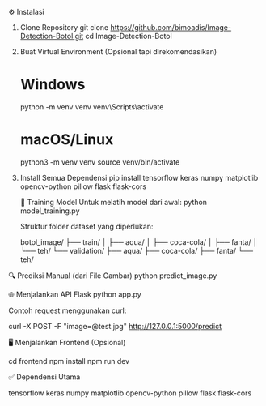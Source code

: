 ⚙️ Instalasi
1. Clone Repository
    git clone https://github.com/bimoadis/Image-Detection-Botol.git
    cd Image-Detection-Botol
2. Buat Virtual Environment (Opsional tapi direkomendasikan)

    # Windows
    python -m venv venv
    venv\Scripts\activate
    
    # macOS/Linux
    python3 -m venv venv
    source venv/bin/activate

3. Install Semua Dependensi
    pip install tensorflow keras numpy matplotlib opencv-python pillow flask flask-cors

   
    🧠 Training Model
    Untuk melatih model dari awal:
    python model_training.py
   
    Struktur folder dataset yang diperlukan:
    
    botol_image/
    ├── train/
    │   ├── aqua/
    │   ├── coca-cola/
    │   ├── fanta/
    │   └── teh/
    └── validation/
        ├── aqua/
        ├── coca-cola/
        ├── fanta/
        └── teh/

🔍 Prediksi Manual (dari File Gambar)
python predict_image.py

🌐 Menjalankan API Flask
python app.py

Contoh request menggunakan curl:

curl -X POST -F "image=@test.jpg" http://127.0.0.1:5000/predict

🖥️ Menjalankan Frontend (Opsional)

cd frontend
npm install
npm run dev

✅ Dependensi Utama

tensorflow
keras
numpy
matplotlib
opencv-python
pillow
flask
flask-cors
